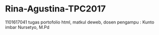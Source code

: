 # Rina-Agustina-TPC2017
1101617041
tugas portofolio html, matkul deweb, dosen pengampu : Kunto imbar Nursetyo, M.Pd
